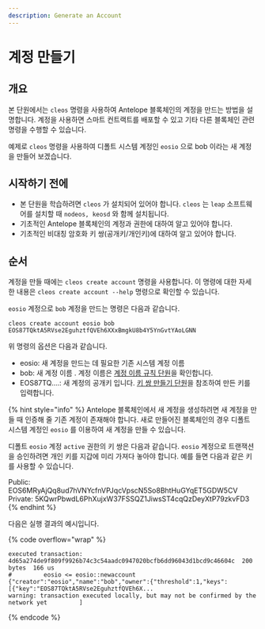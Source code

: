 ```yaml
---
description: Generate an Account
---
```


# 계정 만들기

## 개요

본 단원에서는 `cleos` 명령을 사용하여 Antelope 블록체인의 계정을 만드는 방법을 설명합니다. 계정을 사용하면 스마트 컨트랙트를 배포할 수 있고 기타 다른 블록체인 관련 명령을 수행할 수 있습니다.

예제로 `cleos` 명령을 사용하여 디폴트 시스템 계정인 `eosio` 으로 bob 이라는 새 계정을 만들어 보겠습니다.

## 시작하기 전에

* 본 단원을 학습하려면 `cleos` 가 설치되어 있어야 합니다. `cleos` 는 `leap` 소프트웨어를 설치할 때 `nodeos, keosd` 와 함께 설치됩니다.
* 기초적인 Antelope 블록체인의 계정과 권한에 대하여 알고 있어야 합니다.
* 기초적인 비대칭 암호화 키 쌍(공개키/개인키)에 대하여 알고 있어야 합니다.

## 순서

계정을 만들 때에는 `cleos create account` 명령을 사용합니다. 이 명령에 대한 자세한 내용은 `cleos create account --help` 명령으로 확인할 수 있습니다.

`eosio` 계정으로 `bob` 계정을 만드는 명령은 다음과 같습니다.

```
cleos create account eosio bob EOS87TQktA5RVse2EguhztfQVEh6XXxBmgkU8b4Y5YnGvtYAoLGNN
```

위 명령의 옵션은 다음과 같습니다.

* eosio: 새 계정을 만드는 데 필요한 기존 시스템 계정 이름
* bob: 새 계정 이름 . 계정 이름은 [계정 이름 규칙 단원](protocol-guide/account-and-permissions.md)을 확인합니다.
* EOS87TQ....: 새 계정의 공개키 입니다. [키 쌍 만들기 단원](http://127.0.0.1:5000/s/YZT0OiBQKuAU7OjJoCgQ/basic-antelope-leap/how-to-create-key-pair)을 참조하여 만든 키를 입력합니다.

{% hint style="info" %}
Antelope 블록체인에서 새 계정을 생성하려면 새 계정을 만들 때 인증해 줄 기존 계정이 존재해야 합니다. 새로 만들어진 블록체인의 경우 디폴트 시스템 계정인 `eosio` 를 이용하여 새 계정을 만들 수 있습니다.

디폴트 `eosio` 계정 `active` 권한의 키 쌍은 다음과 같습니다. `eosio` 계정으로 트랜잭션을 승인하려면 개인 키를 지갑에 미리 가져다 놓아야 합니다. 예를 들면 다음과 같은 키를 사용할 수 있습니다.

Public: EOS6MRyAjQq8ud7hVNYcfnVPJqcVpscN5So8BhtHuGYqET5GDW5CV\
Private: 5KQwrPbwdL6PhXujxW37FSSQZ1JiwsST4cqQzDeyXtP79zkvFD3
{% endhint %}

다음은 실행 결과의 예시입니다.

{% code overflow="wrap" %}
```
executed transaction: 4d65a274de9f809f9926b74c3c54aadc0947020bcfb6dd96043d1bcd9c46604c  200 bytes  166 us
#         eosio <= eosio::newaccount            {"creator":"eosio","name":"bob","owner":{"threshold":1,"keys":[{"key":"EOS87TQktA5RVse2EguhztfQVEh6X...
warning: transaction executed locally, but may not be confirmed by the network yet         ]
```
{% endcode %}
